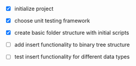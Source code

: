- [x] initialize project
- [x] choose unit testing framework
- [x] create basic folder structure with initial scripts
- [ ] add insert functionality to binary tree structure
- [ ] test insert functionality for different data types


